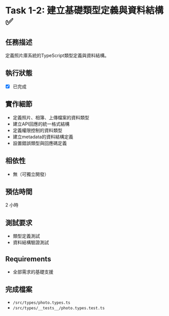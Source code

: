 # Task 1-2: 建立基礎類型定義與資料結構 ✅

## 任務描述
定義照片庫系統的TypeScript類型定義與資料結構。

## 執行狀態
- [x] 已完成

## 實作細節
- 定義照片、相簿、上傳檔案的資料類型
- 建立API回應的統一格式結構
- 定義權限控制的資料類型
- 建立metadata的資料結構定義
- 設置錯誤類型與回應碼定義

## 相依性
- 無（可獨立開發）

## 預估時間
2 小時

## 測試要求
- 類型定義測試
- 資料結構驗證測試

## Requirements
- 全部需求的基礎支援

## 完成檔案
- `/src/types/photo.types.ts`
- `/src/types/__tests__/photo.types.test.ts`